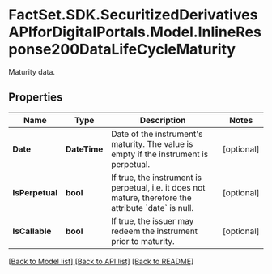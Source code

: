 # FactSet.SDK.SecuritizedDerivativesAPIforDigitalPortals.Model.InlineResponse200DataLifeCycleMaturity
Maturity data.

## Properties

Name | Type | Description | Notes
------------ | ------------- | ------------- | -------------
**Date** | **DateTime** | Date of the instrument&#39;s maturity. The value is empty if the instrument is perpetual. | [optional] 
**IsPerpetual** | **bool** | If true, the instrument is perpetual, i.e. it does not mature, therefore the attribute &#x60;date&#x60; is null. | [optional] 
**IsCallable** | **bool** | If true, the issuer may redeem the instrument prior to maturity. | [optional] 

[[Back to Model list]](../README.md#documentation-for-models) [[Back to API list]](../README.md#documentation-for-api-endpoints) [[Back to README]](../README.md)

